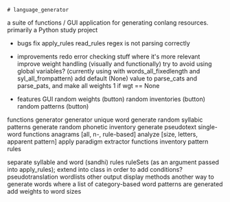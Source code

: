 	# language_generator
a suite of functions / GUI application for generating conlang resources. primarily a Python study project

- bugs
fix apply_rules
read_rules regex is not parsing correctly

- improvements
redo error checking stuff where it's more relevant
improve weight handling (visually and functionally)
try to avoid using global variables? (currently using with words_all_fixedlength and syl_all_frompattern)
add default (None) value to parse_cats and parse_pats, and make all weights 1 if wgt == None

- features
GUI
	random weights (button)
	random inventories (button)
	random patterns (button)

functions
	generator 
		generator unique word 
		generate random syllabic patterns
		generate random phonetic inventory
		generate pseudotext
	single-word functions
		anagrams [all, n-, rule-based]
		analyze [size, letters, apparent pattern]
		apply paradigm
	extractor functions
		inventory
		pattern
		rules

separate syllable and word (sandhi) rules
ruleSets (as an argument passed into apply_rules); extend into class in order to add conditions?
pseudotranslation wordlists
other output display methods
another way to generate words where a list of category-based word patterns are generated
add weights to word sizes
